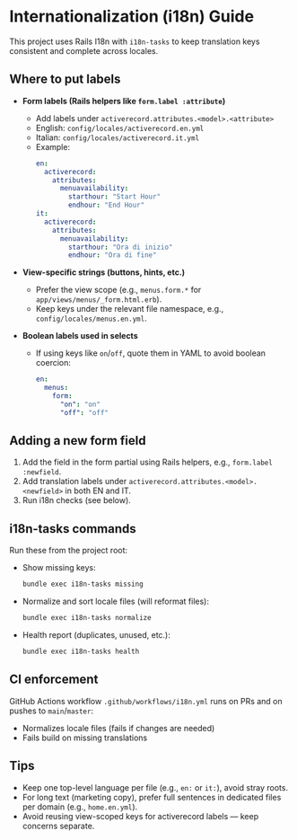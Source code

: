 # Internationalization (i18n) Guide

This project uses Rails I18n with `i18n-tasks` to keep translation keys consistent and complete across locales.

## Where to put labels

- **Form labels (Rails helpers like `form.label :attribute`)**
  - Add labels under `activerecord.attributes.<model>.<attribute>`
  - English: `config/locales/activerecord.en.yml`
  - Italian: `config/locales/activerecord.it.yml`
  - Example:
    ```yaml
    en:
      activerecord:
        attributes:
          menuavailability:
            starthour: "Start Hour"
            endhour: "End Hour"
    it:
      activerecord:
        attributes:
          menuavailability:
            starthour: "Ora di inizio"
            endhour: "Ora di fine"
    ```

- **View-specific strings (buttons, hints, etc.)**
  - Prefer the view scope (e.g., `menus.form.*` for `app/views/menus/_form.html.erb`).
  - Keep keys under the relevant file namespace, e.g., `config/locales/menus.en.yml`.

- **Boolean labels used in selects**
  - If using keys like `on`/`off`, quote them in YAML to avoid boolean coercion:
    ```yaml
    en:
      menus:
        form:
          "on": "on"
          "off": "off"
    ```

## Adding a new form field

1. Add the field in the form partial using Rails helpers, e.g., `form.label :newfield`.
2. Add translation labels under `activerecord.attributes.<model>.<newfield>` in both EN and IT.
3. Run i18n checks (see below).

## i18n-tasks commands

Run these from the project root:

- Show missing keys:
  ```bash
  bundle exec i18n-tasks missing
  ```
- Normalize and sort locale files (will reformat files):
  ```bash
  bundle exec i18n-tasks normalize
  ```
- Health report (duplicates, unused, etc.):
  ```bash
  bundle exec i18n-tasks health
  ```

## CI enforcement

GitHub Actions workflow `.github/workflows/i18n.yml` runs on PRs and on pushes to `main`/`master`:
- Normalizes locale files (fails if changes are needed)
- Fails build on missing translations

## Tips

- Keep one top-level language per file (e.g., `en:` or `it:`), avoid stray roots.
- For long text (marketing copy), prefer full sentences in dedicated files per domain (e.g., `home.en.yml`).
- Avoid reusing view-scoped keys for activerecord labels — keep concerns separate.

